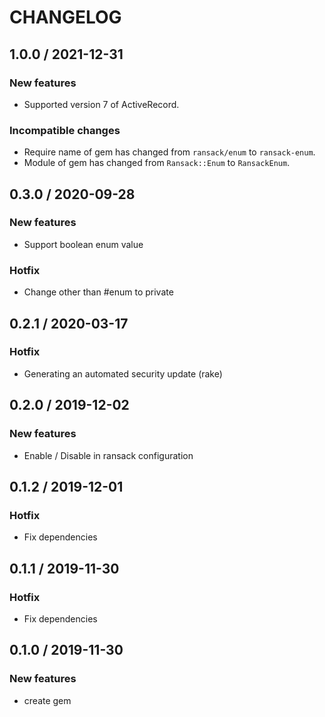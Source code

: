 # CHANGELOG

## 1.0.0 / 2021-12-31
### New features
- Supported version 7 of ActiveRecord.
### Incompatible changes
- Require name of gem has changed from `ransack/enum` to `ransack-enum`.
- Module of gem has changed from `Ransack::Enum` to `RansackEnum`.

## 0.3.0 / 2020-09-28
### New features
- Support boolean enum value
### Hotfix
- Change other than #enum to private

## 0.2.1 / 2020-03-17
### Hotfix
- Generating an automated security update (rake)

## 0.2.0 / 2019-12-02
### New features
- Enable / Disable in ransack configuration

## 0.1.2 / 2019-12-01
### Hotfix
- Fix dependencies

## 0.1.1 / 2019-11-30
### Hotfix
- Fix dependencies

## 0.1.0 / 2019-11-30
### New features
- create gem

